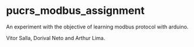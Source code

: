 # pucrs_modbus_assignment
An experiment with the objective of learning modbus protocol with arduino.

Vitor Salla, Dorival Neto and Arthur Lima.
